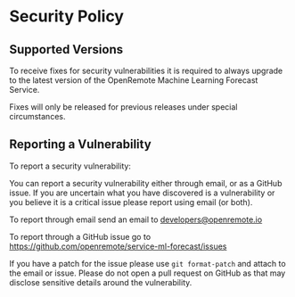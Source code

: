# Security Policy

## Supported Versions

To receive fixes for security vulnerabilities it is required to always upgrade to the latest version of the OpenRemote Machine Learning Forecast Service.

Fixes will only be released for previous releases under special circumstances.

## Reporting a Vulnerability

To report a security vulnerability:

You can report a security vulnerability either through email, or as a GitHub issue. If you are uncertain what you have 
discovered is a vulnerability or you believe it is a critical issue please report using email (or both).

To report through email send an email to developers@openremote.io 

To report through a GitHub issue go to https://github.com/openremote/service-ml-forecast/issues

If you have a patch for the issue please use `git format-patch` and attach to the email or issue. Please do not open a 
pull request on GitHub as that may disclose sensitive details around the vulnerability.

